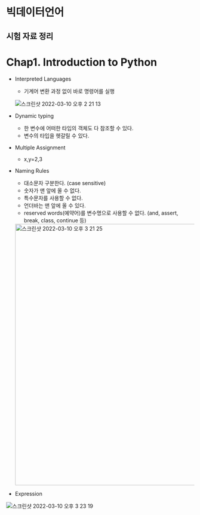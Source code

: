 빅데이터언어
=========

시험 자료 정리
-----------

# Chap1. Introduction to Python
* Interpreted Languages
  - 기계어 변환 과정 없이 바로 명령어를 실행
   
  ![스크린샷 2022-03-10 오후 2 21 13](https://user-images.githubusercontent.com/59719632/157594958-51a1d98e-c1e1-4ed2-817b-e4bb1b43fe82.png)
  
* Dynamic typing
  - 한 변수에 어떠한 타입의 객체도 다 참조할 수 있다.
  - 변수의 타입을 헷갈릴 수 있다.
* Multiple Assignment
  - x,y=2,3
* Naming Rules
  - 대소문자 구분한다. (case sensitive)
  - 숫자가 맨 앞에 올 수 없다.
  - 특수문자를 사용할 수 없다.
  - 언더바는 맨 앞에 올 수 있다.
  - reserved words(예약어)를 변수명으로 사용할 수 없다. (and, assert, break, class, continue 등)

  <img width="700" alt="스크린샷 2022-03-10 오후 3 21 25" src="https://user-images.githubusercontent.com/59719632/157601539-ca188d38-a920-4ec4-977f-a5ef81d38c53.png">


* Expression
  
![스크린샷 2022-03-10 오후 3 23 19](https://user-images.githubusercontent.com/59719632/157601787-058dcbc2-d6c5-4902-bd12-3d8c977aaa8e.png)
